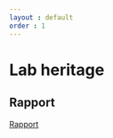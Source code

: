 ```yaml
---
layout : default
order : 1
---
```


# Lab heritage

## Rapport

[Rapport](https://labs-web.github.io/lab-crud-laravel-standard/rapport.html)